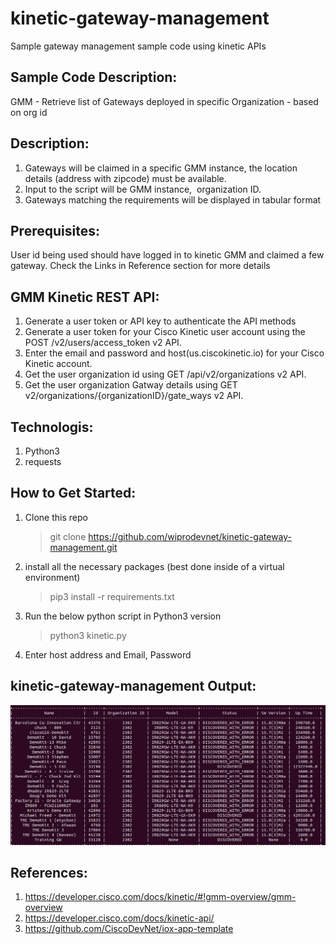 # kinetic-gateway-management
Sample gateway management sample code using kinetic APIs

## Sample Code Description:
GMM - Retrieve list of Gateways deployed in specific Organization - based on org id

## Description:
   1. Gateways will be claimed in a specific GMM instance, the location details (address with zipcode) must be available.
   2. Input to the script will be GMM instance,  organization ID.
   3. Gateways matching the requirements will be displayed in tabular format

## Prerequisites:
User id being used should have logged in to kinetic GMM and claimed a few gateway. Check the Links in Reference section for more details

## GMM Kinetic REST API:
   1. Generate a user token or API key to authenticate the API methods
   2. Generate a user token for your Cisco Kinetic user account using the POST /v2/users/access_token v2 API.
   3. Enter the email and password and host(us.ciscokinetic.io) for your Cisco Kinetic account.
   4. Get the user organization id using GET /api/v2/organizations  v2 API.
   5. Get the user organization Gatway details using GET v2/organizations/{organizationID}/gate_ways v2 API.

## Technologis:
   1. Python3
   2. requests

## How to Get Started:
   1. Clone this repo
       > git clone https://github.com/wiprodevnet/kinetic-gateway-management.git
   2. install all the necessary packages (best done inside of a virtual environment)
       > pip3 install -r requirements.txt
   3. Run the below python script in Python3 version
       > python3 kinetic.py
   4. Enter host address and Email, Password

## kinetic-gateway-management Output:
![kinetic-gateway-management](https://github.com/wiprodevnet/kinetic-gateway-management/blob/master/images/kineticGMM.PNG)
   
## References:
  1. https://developer.cisco.com/docs/kinetic/#!gmm-overview/gmm-overview
  2. https://developer.cisco.com/docs/kinetic-api/
  3. https://github.com/CiscoDevNet/iox-app-template
  
